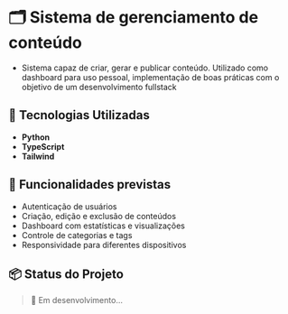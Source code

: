 # 🗂️ Sistema de gerenciamento de conteúdo


- Sistema capaz de criar, gerar e publicar conteúdo. Utilizado como dashboard para uso pessoal, implementação de boas práticas com o objetivo de um desenvolvimento fullstack

## 🚀 Tecnologias Utilizadas
- **Python**
- **TypeScript**
- **Tailwind**

## 🎯 Funcionalidades previstas

- Autenticação de usuários
- Criação, edição e exclusão de conteúdos
- Dashboard com estatísticas e visualizações
- Controle de categorias e tags
- Responsividade para diferentes dispositivos

## 📦 Status do Projeto

> 🚧 Em desenvolvimento...


